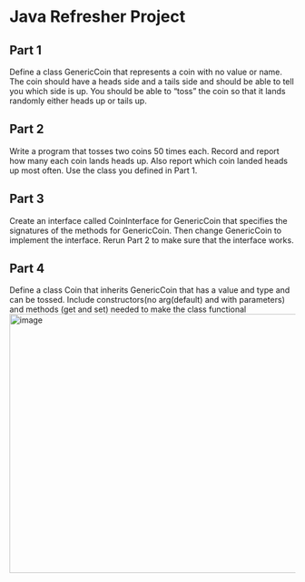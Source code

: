# Java Refresher Project
## Part 1
Define a class GenericCoin that represents a coin with no value or name.  The coin should have a heads side and a tails side and should be able to tell you which side is up.  You should be able to “toss” the coin so that it lands randomly either heads up or tails up.
## Part 2
Write a program that tosses two coins 50 times each.  Record and report how many each coin lands heads up.  Also report which coin landed heads up most often. Use the class you defined in Part 1.
## Part 3
Create an interface called CoinInterface for GenericCoin that specifies the signatures of the methods for GenericCoin.  Then change GenericCoin to implement the interface. Rerun Part 2 to make sure that the interface works.
## Part 4
Define a class Coin that inherits GenericCoin that has a value and type and can be tossed.  Include constructors(no arg(default) and with parameters) and methods (get and set) needed to make the class functional
<img width="719" height="457" alt="image" src="https://github.com/user-attachments/assets/cbd14162-e310-4221-9de5-a1498093f2f0" />


